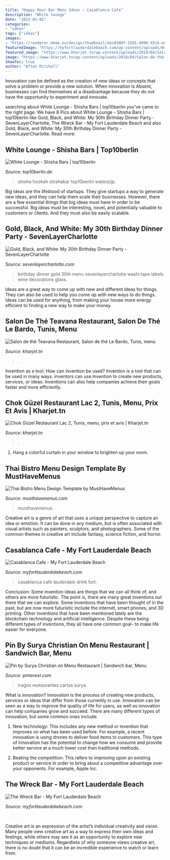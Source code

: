 ```yaml
---
title: "Happy Hour Bar Menu Ideas ~ Casablanca Cafe"
description: "White lounge"
date: "2023-02-02"
categories:
- "ideas"
tags: ["ideas"]
images:
- "https://renderer.mhme.nu/design/thumbnail/dac0380f-1501-4998-92cb-ad325c5d4760?width=500&amp;update=1628636403878"
featuredImage: "https://myfortlauderdalebeach.com/wp-content/uploads/WreckBar2019_2-1-650x400.jpg"
featured_image: "https://www.kharjet.tn/wp-content/uploads/2019/04/Salon-de-thé-Teavana-2.jpg"
image: "https://www.kharjet.tn/wp-content/uploads/2019/04/Salon-de-thé-Teavana-2.jpg"
ShowToc: true
author: "Afton Mitchell"
---
```



Innovation can be defined as the creation of new ideas or concepts that solve a problem or provide a new solution. When innovation is Absent, businesses can find themselves at a disadvantage because they do not have the opportunity to experiment and innovate.

	

		
searching about White Lounge - Shisha Bars | top10berlin you've came to the right page. We have 8 Pics about White Lounge - Shisha Bars | top10berlin like Gold, Black, and White: My 30th Birthday Dinner Party - SevenLayerCharlotte, The Wreck Bar - My Fort Lauderdale Beach and also Gold, Black, and White: My 30th Birthday Dinner Party - SevenLayerCharlotte. Read more:
		
    
## White Lounge - Shisha Bars | Top10berlin

<img loading=lazy src="http://www.top10berlin.de/sites/top10berlin.de/files/location/mainimages/2015/11/04/shishabar_white_lounge_bild_6849_800x400px.jpg" onerror="this.onerror=null;this.src='https://tse4.mm.bing.net/th?id=OIP._3uyNnPQjDsq0ypd6nt48AHaE7&amp;pid=15.1';" alt="White Lounge - Shisha Bars | top10berlin">

_Source: top10berlin.de_

>shisha hookah shishabar top10berlin waterpijp. 

	

Big ideas are the lifeblood of startups. They give startups a way to generate new ideas, and they can help them scale their businesses. However, there are a few essential things that big ideas must have in order to be successful. Big ideas must be interesting, novel, and potentially valuable to customers or clients. And they must also be easily scalable.

    
## Gold, Black, And White: My 30th Birthday Dinner Party - SevenLayerCharlotte

<img loading=lazy src="https://i1.wp.com/sevenlayercharlotte.com/wp-content/uploads/2015/01/img_39861.jpg" onerror="this.onerror=null;this.src='https://tse3.mm.bing.net/th?id=OIP.3tgUisw8PvDd20eUq4l5HwHaLH&amp;pid=15.1';" alt="Gold, Black, and White: My 30th Birthday Dinner Party - SevenLayerCharlotte">

_Source: sevenlayercharlotte.com_

>birthday dinner gold 30th menu sevenlayercharlotte washi tape labels wine decorations glass. 

	

Ideas are a great way to come up with new and different ideas for things. They can also be used to help you come up with new ways to do things. Ideas can be used for anything, from making your house more energy efficient to finding a new way to make your money.

    
## Salon De Thé Teavana Restaurant, Salon De Thé Le Bardo, Tunis, Menu

<img loading=lazy src="https://www.kharjet.tn/wp-content/uploads/2019/04/Salon-de-thé-Teavana-2.jpg" onerror="this.onerror=null;this.src='https://tse1.mm.bing.net/th?id=OIP.gmyMvwHY7Ec3sOY7a1P_xwHaLH&amp;pid=15.1';" alt="Salon de thé Teavana Restaurant, Salon de thé Le Bardo, Tunis, menu">

_Source: kharjet.tn_

>. 

	

Invention as a tool: How can Invention be used?
Invention is a tool that can be used in many ways. inventors can use Invention to create new products, services, or ideas. Inventions can also help companies achieve their goals faster and more efficiently.

    
## Chok Güzel Restaurant Lac 2, Tunis, Menu, Prix Et Avis | Kharjet.tn

<img loading=lazy src="http://www.kharjet.tn/wp-content/uploads/2019/04/menu-Chok-Güzel-LAC-2-2.jpg" onerror="this.onerror=null;this.src='https://tse1.mm.bing.net/th?id=OIP.MZSKRvvZmoSmBKDcJjK53AHaNK&amp;pid=15.1';" alt="Chok Güzel Restaurant Lac 2, Tunis, menu, prix et avis | Kharjet.tn">

_Source: kharjet.tn_

>. 

	

1. Hang a colorful curtain in your window to brighten up your room.

    
## Thai Bistro Menu Design Template By MustHaveMenus

<img loading=lazy src="https://renderer.mhme.nu/design/thumbnail/dac0380f-1501-4998-92cb-ad325c5d4760?width=500&amp;update=1628636403878" onerror="this.onerror=null;this.src='https://tse2.mm.bing.net/th?id=OIP.I9NV0bl2_XmbD0xLnXrGfAHaMD&amp;pid=15.1';" alt="Thai Bistro Menu Design Template by MustHaveMenus">

_Source: musthavemenus.com_

>musthavemenus. 

	

Creative art is a genre of art that uses a unique perspective to capture an idea or emotion. It can be done in any medium, but is often associated with visual artists such as painters, sculptors, and photographers. Some of the common themes in creative art include fantasy, science fiction, and horror.

    
## Casablanca Cafe - My Fort Lauderdale Beach

<img loading=lazy src="https://myfortlauderdalebeach.com/wp-content/uploads/casablancaa.jpg" onerror="this.onerror=null;this.src='https://tse2.mm.bing.net/th?id=OIP.qkZXICxdxDO-aM4bah8TXQHaE9&amp;pid=15.1';" alt="Casablanca Cafe - My Fort Lauderdale Beach">

_Source: myfortlauderdalebeach.com_

>casablanca cafe lauderdale drink fort. 

	

Conclusion: Some invention ideas are things that we can all think of, and others are more futuristic. The point is, there are many great inventions out there that we can explore.
Some inventions that have been thought of in the past, but are now more futuristic include the internet, smart phones, and 3D printing. Other inventions that have been mentioned lately are the blockchain technology and artificial intelligence. Despite these being different types of inventions, they all have one common goal- to make life easier for everyone.

    
## Pin By Surya Christian On Menu Restaurant | Sandwich Bar, Menu

<img loading=lazy src="https://i.pinimg.com/736x/61/82/b1/6182b15cb85015e1d70d5034c984e60f--menu-restaurant-mika.jpg" onerror="this.onerror=null;this.src='https://tse2.mm.bing.net/th?id=OIP.wDxLX7cFGUvGarW94mPA9wHaJm&amp;pid=15.1';" alt="Pin by Surya Christian on Menu Restaurant | Sandwich bar, Menu">

_Source: pinterest.com_

>tragos restaurantes cartas surya. 

	

What is innovation?
Innovation is the process of creating new products, services or ideas that differ from those currently in use. Innovation can be seen as a way to improve the quality of life for users, as well as innovation can help companies grow and succeed. There are many different types of innovation, but some common ones include:
1. New technology: This includes any new method or invention that improves on what has been used before. For example, a recent innovation is using drones to deliver food items to customers. This type of innovation has the potential to change how we consume and provide better service at a much lower cost than traditional methods.

2. Beating the competition: This refers to improving upon an existing product or service in order to bring about a competitive advantage over your opponents. For example, Apple Inc.

    
## The Wreck Bar - My Fort Lauderdale Beach

<img loading=lazy src="https://myfortlauderdalebeach.com/wp-content/uploads/WreckBar2019_2-1-650x400.jpg" onerror="this.onerror=null;this.src='https://tse4.mm.bing.net/th?id=OIP.iTvKEIyUSiY1bWEe5actwQHaEj&amp;pid=15.1';" alt="The Wreck Bar - My Fort Lauderdale Beach">

_Source: myfortlauderdalebeach.com_

>. 

	

Creative art is an expression of the artist’s individual creativity and vision. Many people view creative art as a way to express their own ideas and feelings, while others may see it as an opportunity to explore new techniques or mediums. Regardless of why someone views creative art, there is no doubt that it can be an incredible experience to watch or learn from.

